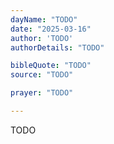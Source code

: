 ```yaml
---
dayName: "TODO"
date: "2025-03-16"
author: 'TODO'
authorDetails: "TODO"

bibleQuote: "TODO"
source: "TODO"

prayer: "TODO"

---
```


TODO
